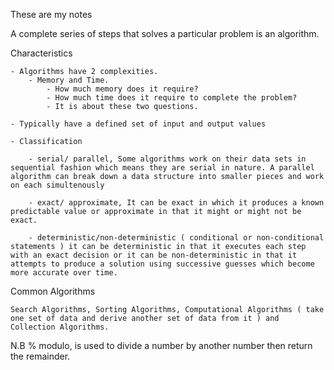 These are my notes

A complete series of steps that solves a particular problem is an algorithm.

Characteristics

    - Algorithms have 2 complexities.
        - Memory and Time.
            - How much memory does it require?
            - How much time does it require to complete the problem?
            - It is about these two questions.

    - Typically have a defined set of input and output values

    - Classification

        - serial/ parallel, Some algorithms work on their data sets in sequential fashion which means they are serial in nature. A parallel algorithm can break down a data structure into smaller pieces and work on each simultenously

        - exact/ approximate, It can be exact in which it produces a known predictable value or approximate in that it might or might not be exact.

        - deterministic/non-deterministic ( conditional or non-conditional statements ) it can be deterministic in that it executes each step with an exact decision or it can be non-deterministic in that it attempts to produce a solution using successive guesses which become more accurate over time.

Common Algorithms

    Search Algorithms, Sorting Algorithms, Computational Algorithms ( take one set of data and derive another set of data from it ) and Collection Algorithms.

N.B % modulo, is used to divide a number by another number then return the remainder.
